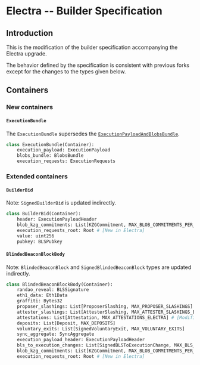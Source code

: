 # Electra -- Builder Specification

## Introduction

This is the modification of the builder specification accompanying the Electra upgrade.

The behavior defined by the specification is consistent with previous forks except for the changes to the types given below.

## Containers

### New containers

#### `ExecutionBundle`

The `ExecutionBundle` supersedes the [`ExecutionPayloadAndBlobsBundle`](execution-payload-and-blobs-bundle-deneb).

```python
class ExecutionBundle(Container):
    execution_payload: ExecutionPayload
    blobs_bundle: BlobsBundle
    execution_requests: ExecutionRequests
```

### Extended containers

#### `BuilderBid`

Note: `SignedBuilderBid` is updated indirectly.

```python
class BuilderBid(Container):
    header: ExecutionPayloadHeader
    blob_kzg_commitments: List[KZGCommitment, MAX_BLOB_COMMITMENTS_PER_BLOCK]
    execution_requests_root: Root # [New in Electra]
    value: uint256
    pubkey: BLSPubkey
```

#### `BlindedBeaconBlockBody`

Note: `BlindedBeaconBlock` and `SignedBlindedBeaconBlock` types are updated indirectly.

```python
class BlindedBeaconBlockBody(Container):
    randao_reveal: BLSSignature
    eth1_data: Eth1Data
    graffiti: Bytes32
    proposer_slashings: List[ProposerSlashing, MAX_PROPOSER_SLASHINGS]
    attester_slashings: List[AttesterSlashing, MAX_ATTESTER_SLASHINGS_ELECTRA] # [Modified in Electra:EIP7549]
    attestations: List[Attestation, MAX_ATTESTATIONS_ELECTRA] # [Modified in Electra:EIP7549]
    deposits: List[Deposit, MAX_DEPOSITS]
    voluntary_exits: List[SignedVoluntaryExit, MAX_VOLUNTARY_EXITS]
    sync_aggregate: SyncAggregate
    execution_payload_header: ExecutionPayloadHeader
    bls_to_execution_changes: List[SignedBLSToExecutionChange, MAX_BLS_TO_EXECUTION_CHANGES]
    blob_kzg_commitments: List[KZGCommitment, MAX_BLOB_COMMITMENTS_PER_BLOCK]
    execution_requests_root: Root # [New in Electra]
```

[execution-payload-and-blobs-bundle-deneb]: ../deneb/builder.md#executionpayloadandblobsbundle
